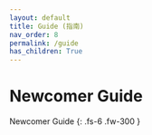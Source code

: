 ```yaml
---
layout: default
title: Guide (指南)
nav_order: 8
permalink: /guide
has_children: True
---
```


# Newcomer Guide

Newcomer Guide
{: .fs-6 .fw-300 }